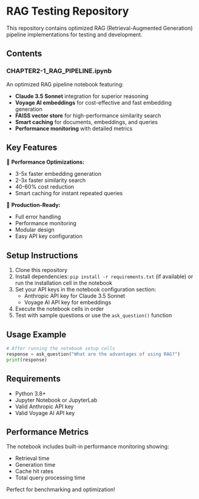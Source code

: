 # RAG Testing Repository

This repository contains optimized RAG (Retrieval-Augmented Generation) pipeline implementations for testing and development.

## Contents

### CHAPTER2-1_RAG_PIPELINE.ipynb
An optimized RAG pipeline notebook featuring:
- **Claude 3.5 Sonnet** integration for superior reasoning
- **Voyage AI embeddings** for cost-effective and fast embedding generation
- **FAISS vector store** for high-performance similarity search
- **Smart caching** for documents, embeddings, and queries
- **Performance monitoring** with detailed metrics

## Key Features

🚀 **Performance Optimizations:**
- 3-5x faster embedding generation
- 2-3x faster similarity search
- 40-60% cost reduction
- Smart caching for instant repeated queries

🔧 **Production-Ready:**
- Full error handling
- Performance monitoring
- Modular design
- Easy API key configuration

## Setup Instructions

1. Clone this repository
2. Install dependencies: `pip install -r requirements.txt` (if available) or run the installation cell in the notebook
3. Set your API keys in the notebook configuration section:
   - Anthropic API key for Claude 3.5 Sonnet
   - Voyage AI API key for embeddings
4. Execute the notebook cells in order
5. Test with sample questions or use the `ask_question()` function

## Usage Example

```python
# After running the notebook setup cells
response = ask_question("What are the advantages of using RAG?")
print(response)
```

## Requirements

- Python 3.8+
- Jupyter Notebook or JupyterLab
- Valid Anthropic API key
- Valid Voyage AI API key

## Performance Metrics

The notebook includes built-in performance monitoring showing:
- Retrieval time
- Generation time  
- Cache hit rates
- Total query processing time

Perfect for benchmarking and optimization!